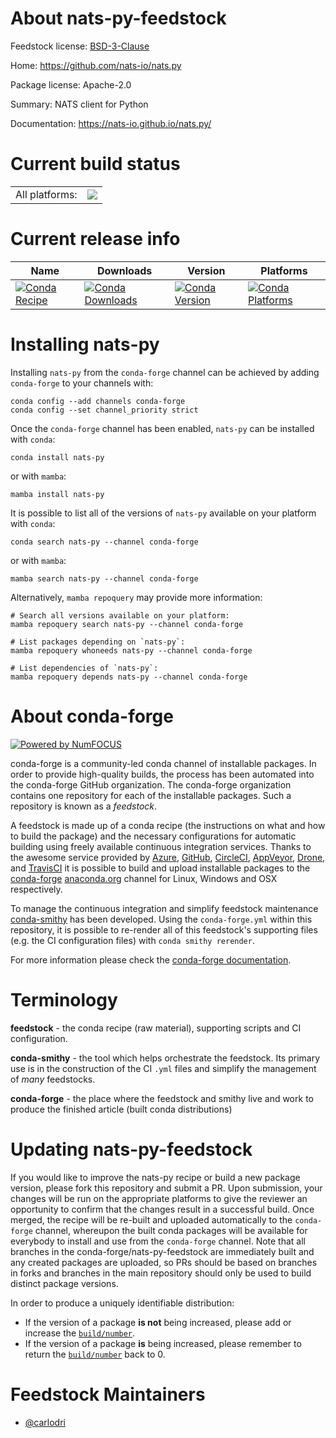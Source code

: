 About nats-py-feedstock
=======================

Feedstock license: [BSD-3-Clause](https://github.com/conda-forge/nats-py-feedstock/blob/main/LICENSE.txt)

Home: https://github.com/nats-io/nats.py

Package license: Apache-2.0

Summary: NATS client for Python

Documentation: https://nats-io.github.io/nats.py/

Current build status
====================


<table><tr><td>All platforms:</td>
    <td>
      <a href="https://dev.azure.com/conda-forge/feedstock-builds/_build/latest?definitionId=22387&branchName=main">
        <img src="https://dev.azure.com/conda-forge/feedstock-builds/_apis/build/status/nats-py-feedstock?branchName=main">
      </a>
    </td>
  </tr>
</table>

Current release info
====================

| Name | Downloads | Version | Platforms |
| --- | --- | --- | --- |
| [![Conda Recipe](https://img.shields.io/badge/recipe-nats--py-green.svg)](https://anaconda.org/conda-forge/nats-py) | [![Conda Downloads](https://img.shields.io/conda/dn/conda-forge/nats-py.svg)](https://anaconda.org/conda-forge/nats-py) | [![Conda Version](https://img.shields.io/conda/vn/conda-forge/nats-py.svg)](https://anaconda.org/conda-forge/nats-py) | [![Conda Platforms](https://img.shields.io/conda/pn/conda-forge/nats-py.svg)](https://anaconda.org/conda-forge/nats-py) |

Installing nats-py
==================

Installing `nats-py` from the `conda-forge` channel can be achieved by adding `conda-forge` to your channels with:

```
conda config --add channels conda-forge
conda config --set channel_priority strict
```

Once the `conda-forge` channel has been enabled, `nats-py` can be installed with `conda`:

```
conda install nats-py
```

or with `mamba`:

```
mamba install nats-py
```

It is possible to list all of the versions of `nats-py` available on your platform with `conda`:

```
conda search nats-py --channel conda-forge
```

or with `mamba`:

```
mamba search nats-py --channel conda-forge
```

Alternatively, `mamba repoquery` may provide more information:

```
# Search all versions available on your platform:
mamba repoquery search nats-py --channel conda-forge

# List packages depending on `nats-py`:
mamba repoquery whoneeds nats-py --channel conda-forge

# List dependencies of `nats-py`:
mamba repoquery depends nats-py --channel conda-forge
```


About conda-forge
=================

[![Powered by
NumFOCUS](https://img.shields.io/badge/powered%20by-NumFOCUS-orange.svg?style=flat&colorA=E1523D&colorB=007D8A)](https://numfocus.org)

conda-forge is a community-led conda channel of installable packages.
In order to provide high-quality builds, the process has been automated into the
conda-forge GitHub organization. The conda-forge organization contains one repository
for each of the installable packages. Such a repository is known as a *feedstock*.

A feedstock is made up of a conda recipe (the instructions on what and how to build
the package) and the necessary configurations for automatic building using freely
available continuous integration services. Thanks to the awesome service provided by
[Azure](https://azure.microsoft.com/en-us/services/devops/), [GitHub](https://github.com/),
[CircleCI](https://circleci.com/), [AppVeyor](https://www.appveyor.com/),
[Drone](https://cloud.drone.io/welcome), and [TravisCI](https://travis-ci.com/)
it is possible to build and upload installable packages to the
[conda-forge](https://anaconda.org/conda-forge) [anaconda.org](https://anaconda.org/)
channel for Linux, Windows and OSX respectively.

To manage the continuous integration and simplify feedstock maintenance
[conda-smithy](https://github.com/conda-forge/conda-smithy) has been developed.
Using the ``conda-forge.yml`` within this repository, it is possible to re-render all of
this feedstock's supporting files (e.g. the CI configuration files) with ``conda smithy rerender``.

For more information please check the [conda-forge documentation](https://conda-forge.org/docs/).

Terminology
===========

**feedstock** - the conda recipe (raw material), supporting scripts and CI configuration.

**conda-smithy** - the tool which helps orchestrate the feedstock.
                   Its primary use is in the construction of the CI ``.yml`` files
                   and simplify the management of *many* feedstocks.

**conda-forge** - the place where the feedstock and smithy live and work to
                  produce the finished article (built conda distributions)


Updating nats-py-feedstock
==========================

If you would like to improve the nats-py recipe or build a new
package version, please fork this repository and submit a PR. Upon submission,
your changes will be run on the appropriate platforms to give the reviewer an
opportunity to confirm that the changes result in a successful build. Once
merged, the recipe will be re-built and uploaded automatically to the
`conda-forge` channel, whereupon the built conda packages will be available for
everybody to install and use from the `conda-forge` channel.
Note that all branches in the conda-forge/nats-py-feedstock are
immediately built and any created packages are uploaded, so PRs should be based
on branches in forks and branches in the main repository should only be used to
build distinct package versions.

In order to produce a uniquely identifiable distribution:
 * If the version of a package **is not** being increased, please add or increase
   the [``build/number``](https://docs.conda.io/projects/conda-build/en/latest/resources/define-metadata.html#build-number-and-string).
 * If the version of a package **is** being increased, please remember to return
   the [``build/number``](https://docs.conda.io/projects/conda-build/en/latest/resources/define-metadata.html#build-number-and-string)
   back to 0.

Feedstock Maintainers
=====================

* [@carlodri](https://github.com/carlodri/)

